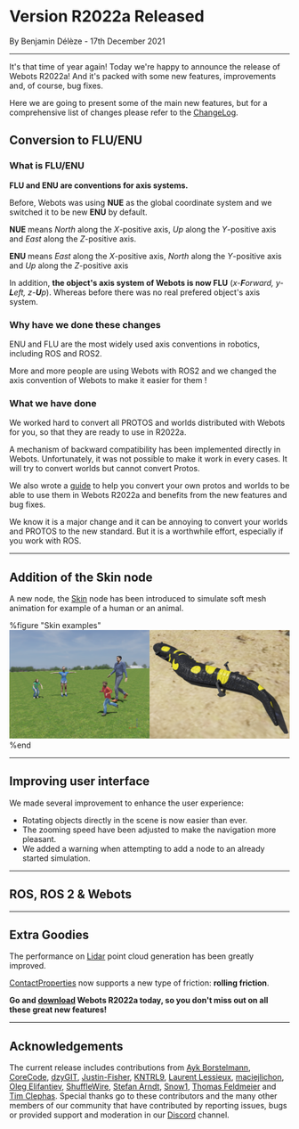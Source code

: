 # Version R2022a Released

<p id="publish-data">By Benjamin Délèze - 17th December 2021</p>

---

It's that time of year again! Today we're happy to announce the release of Webots R2022a!
And it's packed with some new features, improvements and, of course, bug fixes.

Here we are going to present some of the main new features, but for a comprehensive list of changes please refer to the [ChangeLog](../reference/changelog-r2022.md).


## Conversion to FLU/ENU

### What is FLU/ENU

**FLU and ENU are conventions for axis systems.**

Before, Webots was using **NUE** as the global coordinate system and we switched it to be new **ENU** by default.

**NUE** means _North_ along the _X_-positive axis, _Up_ along the _Y_-positive axis and _East_ along the _Z_-positive axis.

**ENU** means _East_ along the _X_-positive axis, _North_ along the _Y_-positive axis and _Up_ along the _Z_-positive axis


In addition, **the object's axis system of Webots is now FLU** (_x-**F**orward, y-**L**eft, z-**U**p_). Whereas before there was no real prefered object's axis system.

### Why have we done these changes

ENU and FLU are the most widely used axis conventions in robotics, including ROS and ROS2.

More and more people are using Webots with ROS2 and we changed the axis convention of Webots to make it easier for them !

### What we have done

We worked hard to convert all PROTOS and worlds distributed with Webots for you, so that they are ready to use in R2022a.

A mechanism of backward compatibility has been implemented directly in Webots. Unfortunately, it was not possible to make it work in every cases. It will try to convert worlds but cannot convert Protos.

We also wrote a [guide](https://github.com/cyberbotics/webots/wiki/FLU-and-ENU-conversion-guide) to help you convert your own protos and worlds to be able to use them in Webots R2022a and benefits from the new features and bug fixes.

We know it is a major change and it can be annoying to convert your worlds and PROTOS to the new standard. But it is a worthwhile effort, especially if you work with ROS.

---

## Addition of the Skin node

A new node, the [Skin](../reference/skin.md) node has been introduced to simulate soft mesh animation for example of a human or an animal.

%figure "Skin examples"
![Skin examples](images/skin.png)
%end

---

## Improving user interface

We made several improvement to enhance the user experience:

  - Rotating objects directly in the scene is now easier than ever.
  - The zooming speed have been adjusted to make the navigation more pleasant.
  - We added a warning when attempting to add a node to an already started simulation.

---

## ROS, ROS 2 & Webots

---

## Extra Goodies

The performance on [Lidar](../reference/lidar) point cloud generation has been greatly improved.

[ContactProperties](../reference/contactproperties) now supports a new type of friction: **rolling friction**.

**Go and [download](https://cyberbotics.com/#download) Webots R2022a today, so you don't miss out on all these great new features!**

---

## Acknowledgements

The current release includes contributions from [Ayk Borstelmann](https://github.com/aykborstelmann), [CoreCode](https://github.com/core-code), [dzyGIT](https://github.com/dzywater), [Justin-Fisher](https://github.com/Justin-Fisher), [KNTRL9](https://github.com/KNTRL9), [Laurent Lessieux](https://github.com/llessieux), [maciejlichon](https://github.com/maciejlichon), [Oleg Elifantiev](https://github.com/Olegas), [ShuffleWire](https://github.com/ShuffleWire), [Stefan Arndt](https://github.com/stef264), [Snow1](https://github.com/lixk28), [Thomas Feldmeier](https://github.com/Thomas-Feldmeier) and [Tim Clephas](https://github.com/Timple).
Special thanks go to these contributors and the many other members of our community that have contributed by reporting issues, bugs or provided support and moderation in our [Discord](https://discord.com/invite/nTWbN9m) channel.

